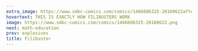 ```yaml
---
extra_image: https://www.smbc-comics.com/comics/1466606325-20160622after.png
hovertext: THIS IS EXACTLY HOW FILIBUSTERS WORK
image: https://www.smbc-comics.com/comics/1466606325-20160622.png
next: math-education
prev: explosives
title: Filibuster
---
```

